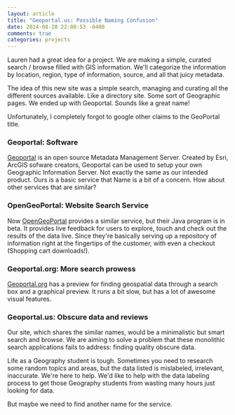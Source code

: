 ```yaml
---
layout: article
title: "Geoportal.us: Possible Naming Confusion"
date: 2014-08-20 22:00:53 -0400
comments: true
categories: projects
---
```


Lauren had a great idea for a project. We are making a simple, curated search / browse filled with GIS information. We'll categorize the information by location, region, type of information, source, and all that juicy metadata. 

The idea of this new site was a simple search, managing and curating all the different sources available. Like a directory site. Some sort of Geographic pages. We ended up with Geoportal. Sounds like a great name!

Unfortunately, I completely forgot to google other claims to the GeoPortal title.

### Geoportal: Software

[Geoportal][esri] is an open source Metadata Management Server. Created by Esri, ArcGIS sofware creators, Geoportal can be used to setup your own Geographic Information Server. Not exactly the same as our intended product. Ours is a basic service that  Name is a bit of a concern. How about other services that are similar?

### OpenGeoPortal: Website Search Service

Now [OpenGeoPortal][open] provides a similar service, but their Java program is in beta. It provides live feedback for users to explore, touch and check out the results of the data live. Since they're basically serving up a repository of information right at the fingertips of the customer, with even a checkout (Shopping cart downloads!). 

### Geoportal.org: More search prowess

[Geoportal.org][org] has a preview for finding geospatial data through a search box and a graphical preview. It runs a bit slow, but has a lot of awesome visual features.

### Geoportal.us: Obscure data and reviews

Our site, which shares the similar names, would be a minimalistic but smart search and browse. We are aiming to solve a problem that these monolithic search applications fails to address: finding quality obscure data. 

Life as a Geography student is tough. Sometimes you need to research some random topics and areas, but the data listed is mislabeled, irrelevant, inaccurate. We're here to help. We'd like to help with the data labeling process to get those Geography students from wasting many hours just looking for data.

But maybe we need to find another name for the service.

[esri]: http://www.esri.com/software/arcgis/geoportal
[org]: http://geoportal.org/web/guest/geo_home_stp
[open]: http://opengeoportal.org/